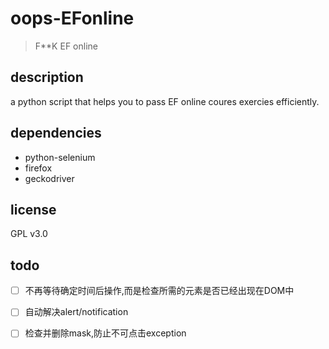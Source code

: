 # oops-EFonline

> F**K EF online

## description

a python script that helps you to pass EF online coures exercies efficiently.

## dependencies

- python-selenium
- firefox
- geckodriver

## license

GPL v3.0

## todo

- [ ] 不再等待确定时间后操作,而是检查所需的元素是否已经出现在DOM中
- [ ] 自动解决alert/notification
- [ ] 检查并删除mask,防止不可点击exception


